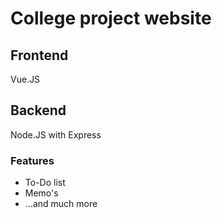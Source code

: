 
# College project website

## Frontend
Vue.JS
## Backend
Node.JS with Express

### Features
  
  - To-Do list
  - Memo's
  - ...and much more
